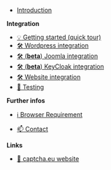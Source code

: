<!-- docs/_sidebar.md -->

* [Introduction](/)

**Integration**

* [:bulb: Getting started (quick tour)](dashboard_quicktour.md)
* [:hammer_and_wrench: Wordpress integration](wordpress-install.md)
* [:hammer_and_wrench: (**beta**) Joomla integration](joomla-install.md)
* [:hammer_and_wrench: (**beta**) KeyCloak integration](keycloak-install.md)
* [:hammer_and_wrench: Website integration](install.md)
* [:eyes: Testing](testing.md)
<!-- * [:fire: Troubleshooting](troubleshoot.md) -->

<!-- **Dashboard** -->
<!-- * [:bulb: Getting started (quick tour)](dashboard_quicktour.md) -->
<!-- * :level_slider: Settings -->
<!-- * :bar_chart: Statistics -->
<!-- * :coin: Billing -->

**Further infos**
* [:information_source: Browser Requirement](client.md)
<!-- * [:question: FAQ](faq.md) -->
<!-- * [:spiral_notepad: Changelog](changelog.md) -->
* [:mailbox:  Contact](https://www.captcha.eu/contact)

**Links**
* [:bookmark: captcha.eu website](https://www.captcha.eu)

